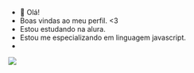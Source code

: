 - 👋 Olá!
- Boas vindas ao meu perfil. <3
- Estou estudando na alura.
- Estou me especializando em linguagem javascript.
- 
<!---
rafainchains/rafainchains is a ✨ special ✨ repository because its `README.md` (this file) appears on your GitHub profile.
You can click the Preview link to take a look at your changes.
--->
![](https://media.giphy.com/media/v1.Y2lkPTc5MGI3NjExY2pubWlteTMxaDhpNG5xMmVlaG1wY2o3d3JqYWp1dmZqcDBrOXI2OSZlcD12MV9naWZzX3NlYXJjaCZjdD1n/uISzZpAzbQ4nK/giphy.gif)


